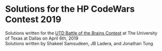 # Solutions for the HP CodeWars Contest 2019

Solutions written for the [UTD Battle of the Brains Contest](https://www.hackerrank.com/spring-2019-battle-of-the-brains) at The University of Texas at Dallas on April 6th, 2019   
Solutions written by Shakeel Samsudeen, JB Ladera, and Jonathan Tung